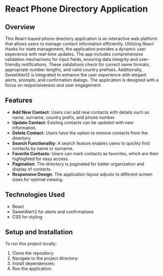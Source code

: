 # React Phone Directory Application

## Overview
This React-based phone directory application is an interactive web platform that allows users to manage contact information efficiently. Utilizing React Hooks for state management, the application provides a dynamic user experience with real-time updates. The app includes comprehensive validation mechanisms for input fields, ensuring data integrity and user-friendly notifications. These validations check for correct name formats, appropriate number lengths, and valid country prefixes. Additionally, SweetAlert2 is integrated to enhance the user experience with elegant alerts, prompts, and confirmation dialogs. The application is designed with a focus on responsiveness and user engagement.


## Features
- **Add New Contact**: Users can add new contacts with details such as name, surname, country prefix, and phone number.
- **Update Contact**: Existing contacts can be updated with new information.
- **Delete Contact**: Users have the option to remove contacts from the directory.
- **Search Functionality**: A search feature enables users to quickly find contacts by name or surname.
- **Favorite Contacts**: Users can mark contacts as favorites, which are then highlighted for easy access.
- **Pagination**: The directory is paginated for better organization and display of contacts.
- **Responsive Design**: The application layout adjusts to different screen sizes for optimal viewing.

## Technologies Used
- React
- SweetAlert2 for alerts and confirmations
- CSS for styling

## Setup and Installation
To run this project locally:

1. Clone the repository:
2. Navigate to the project directory:
3. Install dependencies:
4. Run the application:
